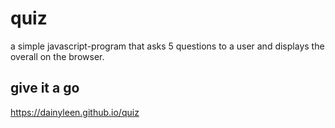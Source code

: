 # quiz
a simple  javascript-program that asks 5 questions to a user and displays the overall on the browser.

## give it a go

https://dainyleen.github.io/quiz


